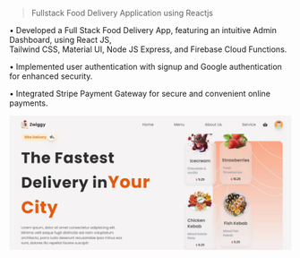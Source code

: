 > Fullstack Food Delivery Application using Reactjs

• Developed a Full Stack Food Delivery App, featuring an intuitive Admin Dashboard, using React JS,  
Tailwind CSS, Material UI, Node JS Express, and Firebase Cloud Functions. 

• Implemented user authentication with signup and Google authentication for enhanced security. 

• Integrated Stripe Payment Gateway for secure and convenient online payments. 

![This is the Project Thumbnail](./thumbnail.jpg)
